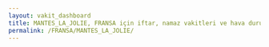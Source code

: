 ```yaml
---
layout: vakit_dashboard
title: MANTES_LA_JOLIE, FRANSA için iftar, namaz vakitleri ve hava durumu - ilçe/eyalet seç
permalink: /FRANSA/MANTES_LA_JOLIE/
---
```


<script type="text/javascript">
  var GLOBAL_COUNTRY = 'FRANSA';
  var GLOBAL_CITY = 'MANTES_LA_JOLIE';
  var GLOBAL_STATE = '';
  var lat = 72;
  var lon = 21;
</script>
